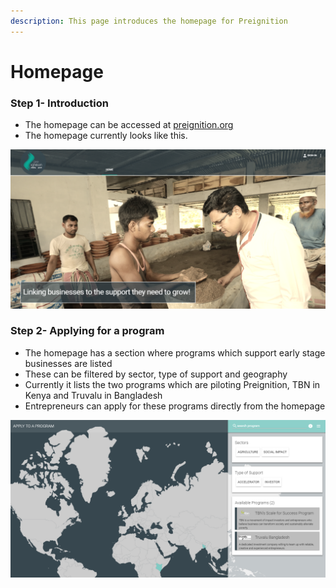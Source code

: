 ```yaml
---
description: This page introduces the homepage for Preignition
---
```


# Homepage

### Step 1-  Introduction

* The homepage can be accessed at [preignition.org](https://preignition.org/main/home) 
* The homepage currently looks like this.

![](../.gitbook/assets/image%20%2850%29.png)

### Step 2- Applying for a program

* The homepage has a section where programs which support early stage businesses are listed
* These can be filtered by sector, type of support and geography
* Currently it lists the two programs which are piloting Preignition, TBN in Kenya and Truvalu in Bangladesh
* Entrepreneurs can apply for these programs directly from the homepage

![](../.gitbook/assets/image%20%2825%29.png)

